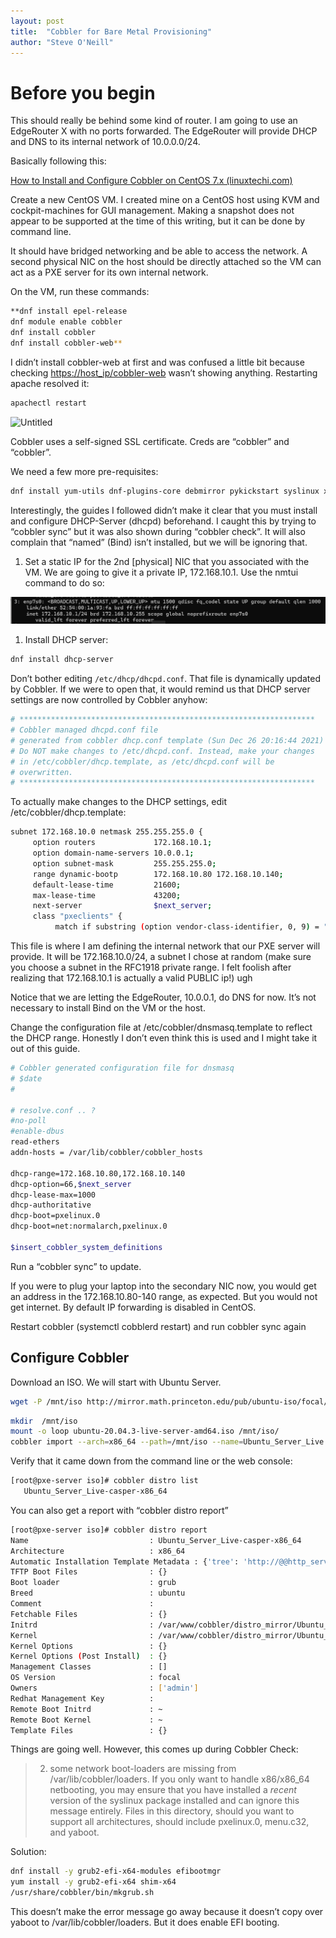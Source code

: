 ```yaml
---
layout: post
title:  "Cobbler for Bare Metal Provisioning"
author: "Steve O'Neill"
---
```

# Before you begin

This should really be behind some kind of router. I am going to use an EdgeRouter X with no ports forwarded. The EdgeRouter will provide DHCP and DNS to its internal network of 10.0.0.0/24.

Basically following this:

[How to Install and Configure Cobbler on CentOS 7.x (linuxtechi.com)](https://www.linuxtechi.com/install-and-configure-cobbler-on-centos-7/)

Create a new CentOS VM. I created mine on a CentOS host using KVM and cockpit-machines for GUI management. Making a snapshot does not appear to be supported at the time of this writing, but it can be done by command line.

It should have bridged networking and be able to access the network. A second physical NIC on the host should be directly attached so the VM can act as a PXE server for its own internal network. 

On the VM, run these commands:

```bash
**dnf install epel-release
dnf module enable cobbler
dnf install cobbler
dnf install cobbler-web**
```

I didn’t install cobbler-web at first and was confused a little bit because checking [https://host_ip/cobbler-web](https://host_ip/cobbler-web) wasn’t showing anything. Restarting apache resolved it:

```jsx
apachectl restart
```

![Untitled](/assets/img//assets/img/Cobbler%20for%20Bare%20Metal%20provisioning%2012a525a7d9f746c99fca53754ff410e5/Untitled.png)

Cobbler uses a self-signed SSL certificate. Creds are “cobbler” and “cobbler”.

We need a few more pre-requisites:

```bash
dnf install yum-utils dnf-plugins-core debmirror pykickstart syslinux xinetd
```

Interestingly, the guides I followed didn’t make it clear that you must install and configure DHCP-Server (dhcpd) beforehand. I caught this by trying to “cobbler sync” but it was also shown during “cobbler check”. It will also complain that “named” (Bind) isn’t installed, but we will be ignoring that.

1. Set a static IP for the 2nd [physical] NIC that you associated with the VM. We are going to give it a private IP, 172.168.10.1. Use the nmtui command to do so:

![Untitled](/assets/img/Cobbler%20for%20Bare%20Metal%20provisioning%2012a525a7d9f746c99fca53754ff410e5/Untitled%201.png)

1. Install DHCP server: 

```bash
dnf install dhcp-server
```

Don’t bother editing `/etc/dhcp/dhcpd.conf`. That file is dynamically updated by Cobbler. If we were to open that, it would remind us that DHCP server settings are now controlled by Cobbler anyhow:

```bash
# ******************************************************************
# Cobbler managed dhcpd.conf file
# generated from cobbler dhcp.conf template (Sun Dec 26 20:16:44 2021)
# Do NOT make changes to /etc/dhcpd.conf. Instead, make your changes
# in /etc/cobbler/dhcp.template, as /etc/dhcpd.conf will be
# overwritten.
# ******************************************************************
```

To actually make changes to the DHCP settings, edit /etc/cobbler/dhcp.template:

```bash
subnet 172.168.10.0 netmask 255.255.255.0 {
     option routers             172.168.10.1;
     option domain-name-servers 10.0.0.1;
     option subnet-mask         255.255.255.0;
     range dynamic-bootp        172.168.10.80 172.168.10.140;
     default-lease-time         21600;
     max-lease-time             43200;
     next-server                $next_server;
     class "pxeclients" {
          match if substring (option vendor-class-identifier, 0, 9) = "PXEClient";
```

This file is where I am defining the internal network that our PXE server will provide. It will be 172.168.10.0/24, a subnet I chose at random (make sure you choose a subnet in the RFC1918 private range. I felt foolish after realizing that 172.168.10.1 is actually a valid PUBLIC ip!) ugh

Notice that we are letting the EdgeRouter, 10.0.0.1, do DNS for now. It’s not necessary to install Bind on the VM or the host. 

Change the configuration file at /etc/cobbler/dnsmasq.template to reflect the DHCP range. Honestly I don’t even think this is used and I might take it out of this guide.

```bash
# Cobbler generated configuration file for dnsmasq
# $date 
#

# resolve.conf .. ?
#no-poll
#enable-dbus
read-ethers
addn-hosts = /var/lib/cobbler/cobbler_hosts

dhcp-range=172.168.10.80,172.168.10.140
dhcp-option=66,$next_server
dhcp-lease-max=1000
dhcp-authoritative
dhcp-boot=pxelinux.0
dhcp-boot=net:normalarch,pxelinux.0

$insert_cobbler_system_definitions
```

Run a “cobbler sync” to update. 

If you were to plug your laptop into the secondary NIC now, you would get an address in the 172.168.10.80-140 range, as expected. But you would not get internet. By default IP forwarding is disabled in CentOS. 

Restart cobbler (systemctl cobblerd restart) and run cobbler sync again

## Configure Cobbler

Download an ISO. We will start with Ubuntu Server.

```bash
wget -P /mnt/iso http://mirror.math.princeton.edu/pub/ubuntu-iso/focal/ubuntu-20.04.3-live-server-amd64.iso
```

```bash
mkdir  /mnt/iso
mount -o loop ubuntu-20.04.3-live-server-amd64.iso /mnt/iso/
cobbler import --arch=x86_64 --path=/mnt/iso --name=Ubuntu_Server_Live
```

Verify that it came down from the command line or the web console:

```bash
[root@pxe-server iso]# cobbler distro list
   Ubuntu_Server_Live-casper-x86_64
```

You can also get a report with “cobbler distro report”

```bash
[root@pxe-server iso]# cobbler distro report
Name                           : Ubuntu_Server_Live-casper-x86_64
Architecture                   : x86_64
Automatic Installation Template Metadata : {'tree': 'http://@@http_server@@/cblr/links/Ubuntu_Server_Live-casper-x86_64'}
TFTP Boot Files                : {}
Boot loader                    : grub
Breed                          : ubuntu
Comment                        :
Fetchable Files                : {}
Initrd                         : /var/www/cobbler/distro_mirror/Ubuntu_Server_Live-x86_64/casper/initrd
Kernel                         : /var/www/cobbler/distro_mirror/Ubuntu_Server_Live-x86_64/casper/vmlinuz
Kernel Options                 : {}
Kernel Options (Post Install)  : {}
Management Classes             : []
OS Version                     : focal
Owners                         : ['admin']
Redhat Management Key          :
Remote Boot Initrd             : ~
Remote Boot Kernel             : ~
Template Files                 : {}
```

Things are going well. However, this comes up during Cobbler Check:

> 2. some network boot-loaders are missing from /var/lib/cobbler/loaders. If you only want to handle x86/x86_64 netbooting, you may ensure that you have installed a *recent* version of the syslinux package installed and can ignore this message entirely. Files in this directory, should you want to support all architectures, should include pxelinux.0, menu.c32, and yaboot.
> 

Solution: 

```bash
dnf install -y grub2-efi-x64-modules efibootmgr
yum install -y grub2-efi-x64 shim-x64
/usr/share/cobbler/bin/mkgrub.sh
```

This doesn’t make the error message go away because it doesn’t copy over yaboot to /var/lib/cobbler/loaders. But it does enable EFI booting.